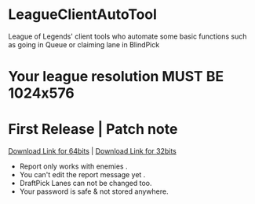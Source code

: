 # LeagueClientAutoTool
League of Legends' client tools who automate some basic functions such as going in Queue or claiming lane in BlindPick
# Your league resolution MUST BE 1024x576


# First Release | Patch note
[Download Link for 64bits](https://github.com/godofloli/LeagueClientAutoTool/raw/LeagueClientAutoTool-First-Release/LeagueClientAutoTool%20x64.exe) | [Download Link for 32bits](https://github.com/godofloli/LeagueClientAutoTool/raw/LeagueClientAutoTool-First-Release/LeagueClientAutoTool%20x86.exe)
- Report only works with enemies .
- You can't edit the report message yet .
- DraftPick Lanes can not be changed too.
- Your password is safe & not stored anywhere.
